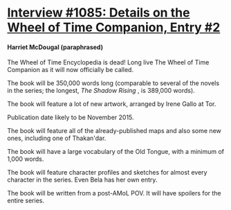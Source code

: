 # [Interview #1085: Details on the Wheel of Time Companion, Entry #2](https://www.theoryland.com/intvmain.php?i=1085#2)

#### Harriet McDougal (paraphrased)

The Wheel of Time Encyclopedia is dead! Long live The Wheel of Time Companion as it will now officially be called.

The book will be 350,000 words long (comparable to several of the novels in the series; the longest,
*The Shadow Rising*
, is 389,000 words).

The book will feature a lot of new artwork, arranged by Irene Gallo at Tor.

Publication date likely to be November 2015.

The book will feature all of the already-published maps and also some new ones, including one of Thakan'dar.

The book will have a large vocabulary of the Old Tongue, with a minimum of 1,000 words.

The book will feature character profiles and sketches for almost every character in the series. Even Bela has her own entry.

The book will be written from a post-AMoL POV. It will have spoilers for the entire series.


